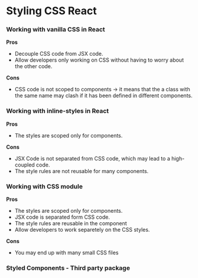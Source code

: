 # Styling CSS React

### Working with vanilla CSS in React

**Pros**

- Decouple CSS code from JSX code.
- Allow developers only working on CSS without having to worry about the other code.

**Cons**

- CSS code is not scoped to components -> it means that the a class with the same name may clash if it has been defined in different components.

### Working with inline-styles in React

**Pros**

- The styles are scoped only for components.

**Cons**

- JSX Code is not separated from CSS code, which may lead to a high-coupled code.
- The style rules are not reusable for many components.

### Working with CSS module

**Pros**

- The styles are scoped only for components.
- JSX code is separated form CSS code.
- The style rules are reusable in the component
- Allow developers to work separetely on the CSS styles.

**Cons**

- You may end up with many small CSS files

### Styled Components - Third party package
